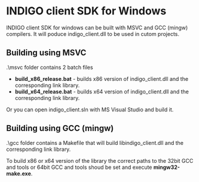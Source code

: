 # INDIGO client SDK for Windows

INDIGO client SDK for windows can be built with MSVC and GCC (mingw) compilers. It will poduce indigo_client.dll to be used in cutom projects.

## Building using MSVC
.\msvc folder contains 2 batch files 
- **build_x86_release.bat** - builds x86 version of indigo_client.dll and the corresponding link library.
- **build_x64_release.bat** - builds x64 version of indigo_client.dll and the corresponding link library.

Or you can open indigo_client.sln with MS Visual Studio and build it.

## Building using GCC (mingw)
.\gcc folder contains a Makefile that will build libindigo_client.dll and the corresponding link library. 

To build x86 or x64 version of the library the correct paths to the 32bit GCC and tools or 64bit GCC and tools shoud be set and execute **mingw32-make.exe**.
